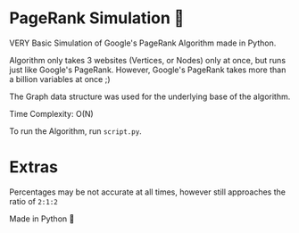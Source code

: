 # PageRank Simulation 🥇

VERY Basic Simulation of Google's PageRank Algorithm made in Python.

Algorithm only takes 3 websites (Vertices, or Nodes) only at once, but runs just like Google's PageRank. However, Google's PageRank takes more than a billion variables at once ;) 

The Graph data structure was used for the underlying base of the algorithm. 

Time Complexity: O(N)

To run the Algorithm, run `script.py`.

# Extras 

Percentages may be not accurate at all times, however still approaches the ratio of `2:1:2`

Made in Python 🐍
